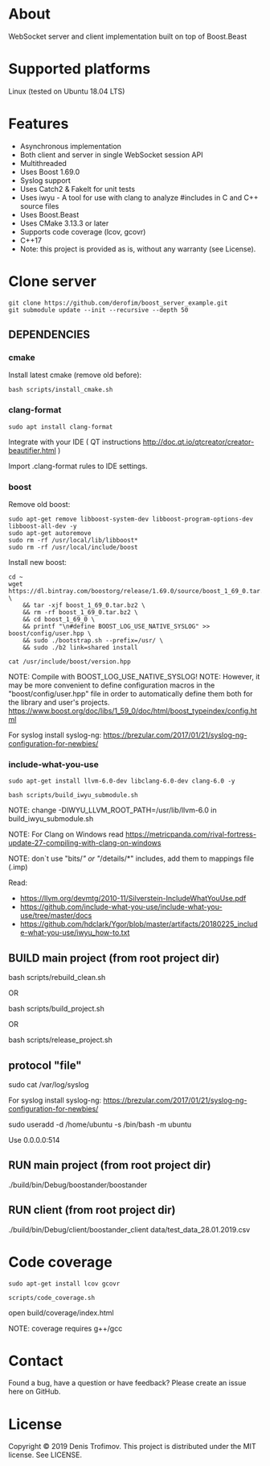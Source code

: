 # About

WebSocket server and client implementation built on top of Boost.Beast

# Supported platforms

Linux (tested on Ubuntu 18.04 LTS)

# Features

* Asynchronous implementation
* Both client and server in single WebSocket session API
* Multithreaded
* Uses Boost 1.69.0
* Syslog support
* Uses Catch2 & FakeIt for unit tests
* Uses iwyu - A tool for use with clang to analyze #includes in C and C++ source files
* Uses Boost.Beast
* Uses CMake 3.13.3 or later
* Supports code coverage (lcov, gcovr)
* C++17
* Note: this project is provided as is, without any warranty (see License).

# Clone server

```
git clone https://github.com/derofim/boost_server_example.git
git submodule update --init --recursive --depth 50
```

## DEPENDENCIES

### cmake

Install latest cmake (remove old before):
```
bash scripts/install_cmake.sh
```

### clang-format

```
sudo apt install clang-format
```

Integrate with your IDE ( QT instructions http://doc.qt.io/qtcreator/creator-beautifier.html )

Import .clang-format rules to IDE settings.

### boost

Remove old boost:
```
sudo apt-get remove libboost-system-dev libboost-program-options-dev libboost-all-dev -y
sudo apt-get autoremove
sudo rm -rf /usr/local/lib/libboost*
sudo rm -rf /usr/local/include/boost
```

Install new boost:
```
cd ~
wget https://dl.bintray.com/boostorg/release/1.69.0/source/boost_1_69_0.tar.bz2 \
    && tar -xjf boost_1_69_0.tar.bz2 \
    && rm -rf boost_1_69_0.tar.bz2 \
    && cd boost_1_69_0 \
    && printf "\n#define BOOST_LOG_USE_NATIVE_SYSLOG" >> boost/config/user.hpp \
    && sudo ./bootstrap.sh --prefix=/usr/ \
    && sudo ./b2 link=shared install

cat /usr/include/boost/version.hpp
```

NOTE: Compile with BOOST_LOG_USE_NATIVE_SYSLOG!
NOTE: However, it may be more convenient to define configuration macros in the "boost/config/user.hpp" file in order to automatically define them both for the library and user's projects. https://www.boost.org/doc/libs/1_59_0/doc/html/boost_typeindex/config.html

For syslog install syslog-ng: https://brezular.com/2017/01/21/syslog-ng-configuration-for-newbies/

### include-what-you-use

```
sudo apt-get install llvm-6.0-dev libclang-6.0-dev clang-6.0 -y

bash scripts/build_iwyu_submodule.sh
```

NOTE: change -DIWYU_LLVM_ROOT_PATH=/usr/lib/llvm-6.0 in build_iwyu_submodule.sh

NOTE: For Clang on Windows read https://metricpanda.com/rival-fortress-update-27-compiling-with-clang-on-windows

NOTE: don`t use "bits/*" or "*/details/*" includes, add them to mappings file (.imp)

Read:
* https://llvm.org/devmtg/2010-11/Silverstein-IncludeWhatYouUse.pdf
* https://github.com/include-what-you-use/include-what-you-use/tree/master/docs
* https://github.com/hdclark/Ygor/blob/master/artifacts/20180225_include-what-you-use/iwyu_how-to.txt

## BUILD main project (from root project dir)

bash scripts/rebuild_clean.sh

OR

bash scripts/build_project.sh

OR

bash scripts/release_project.sh

## protocol "file"

sudo cat /var/log/syslog

For syslog install syslog-ng: https://brezular.com/2017/01/21/syslog-ng-configuration-for-newbies/

sudo useradd -d /home/ubuntu -s /bin/bash -m ubuntu

Use 0.0.0.0:514

## RUN main project (from root project dir)

./build/bin/Debug/boostander/boostander

## RUN client (from root project dir)

./build/bin/Debug/client/boostander_client data/test_data_28.01.2019.csv

# Code coverage

```
sudo apt-get install lcov gcovr

scripts/code_coverage.sh
```

open build/coverage/index.html

NOTE: coverage requires g++/gcc

# Contact
Found a bug, have a question or have feedback? Please create an issue here on GitHub.

# License
Copyright © 2019 Denis Trofimov. This project is distributed under the MIT license. See LICENSE.
